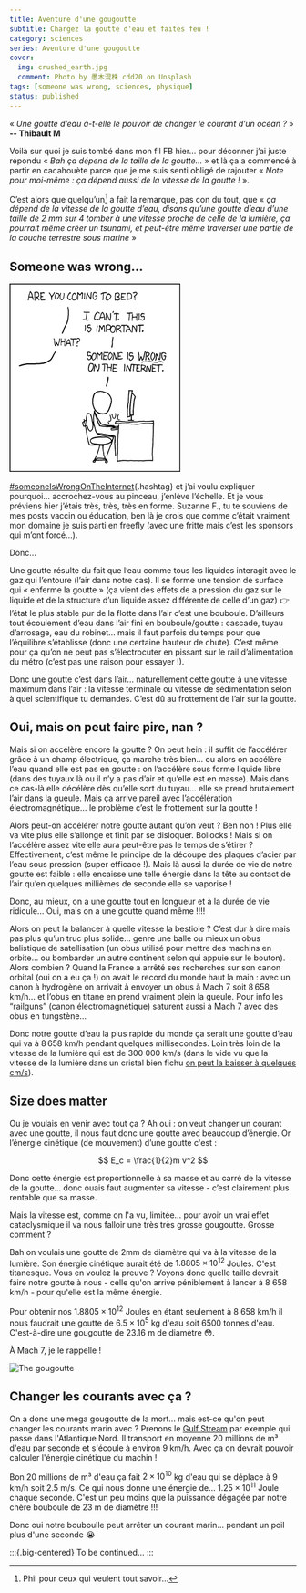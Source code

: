 ```yaml
---
title: Aventure d'une gougoutte
subtitle: Chargez la goutte d'eau et faites feu !
category: sciences
series: Aventure d'une gougoutte
cover:
  img: crushed_earth.jpg
  comment: Photo by 愚木混株 cdd20 on Unsplash
tags: [someone was wrong, sciences, physique]
status: published
---
```


« _Une goutte d’eau a-t-elle le pouvoir de changer le courant d’un océan ?_ »\
**-- Thibault M**

Voilà sur quoi je suis tombé dans mon fil FB hier… pour déconner j’ai juste
répondu « _Bah ça dépend de la taille de la goutte…_ » et là ça a commencé à
partir en cacahouète parce que je me suis senti obligé de rajouter « _Note pour
moi-même : ça dépend aussi de la vitesse de la goutte !_ ».

C’est alors que quelqu’un[^phil] a
fait la remarque, pas con du tout, que « _ça dépend de la vitesse de la goutte
d’eau, disons qu’une goutte d’eau d’une taille de 2 mm sur 4 tomber à une
vitesse proche de celle de la lumière, ça pourrait même créer un tsunami, et
peut-être même traverser une partie de la couche terrestre sous marine_ »

[^phil]: Phil pour ceux qui veulent tout savoir…

## Someone was wrong…

![[Dessin de Randall Munroe](https://xkcd.com/386/) sous [licence CC BY-NC 2.5](http://creativecommons.org/licenses/by-nc/2.5/)](duty_calls.png)

[#someoneIsWrongOnTheInternet](https://www.explainxkcd.com/wiki/index.php/386:_Duty_Calls){.hashtag}
et j’ai voulu expliquer pourquoi… accrochez-vous au
pinceau, j’enlève l’échelle. Et je vous préviens hier j’étais très, très, très
en forme. Suzanne F., tu te souviens de mes posts vaccin ou éducation, ben
là je crois que comme c’était vraiment mon domaine je suis parti en freefly
(avec une fritte mais c’est les sponsors qui m’ont forcé…).

Donc…

Une goutte résulte du fait que l’eau comme tous les liquides interagit avec le
gaz qui l’entoure (l’air dans notre cas). Il se forme une tension de surface qui
« enferme la goutte » (ça vient des effets de a pression du gaz sur le liquide
et de la structure d’un liquide assez différente de celle d’un gaz)
:point_right: l’état le plus stable pur de la flotte dans l’air c’est une
bouboule. D’ailleurs tout écoulement d’eau dans l’air fini en bouboule/goutte :
cascade, tuyau d’arrosage, eau du robinet… mais il faut parfois du temps pour
que l’équilibre s’établisse (donc une certaine hauteur de chute). C’est même
pour ça qu’on ne peut pas s’électrocuter en pissant sur le rail d’alimentation
du métro (c’est pas une raison pour essayer !).

Donc une goutte c’est dans l’air… naturellement cette goutte à une vitesse
maximum dans l’air : la vitesse terminale ou vitesse de sédimentation selon à
quel scientifique tu demandes. C’est dû au frottement de l’air sur la goutte.

## Oui, mais on peut faire pire, nan ?

Mais si on accélère encore la goutte ? On peut hein : il suffit de l’accélérer
grâce à un champ électrique, ça marche très bien… ou alors on accélère l’eau
quand elle est pas en goutte : on l’accélère sous forme liquide libre (dans des
tuyaux là ou il n’y a pas d’air et qu’elle est en masse). Mais dans ce cas-là
elle décélère dès qu’elle sort du tuyau… elle se prend brutalement l’air dans la
gueule. Mais ça arrive pareil avec l’accélération électromagnétique… le problème
c’est le frottement sur la goutte !

Alors peut-on accélérer notre goutte autant qu’on veut ? Ben non ! Plus elle va
vite plus elle s’allonge et finit par se disloquer. Bollocks ! Mais si on
l’accélère assez vite elle aura peut-être pas le temps de s’étirer ?
Effectivement, c’est même le principe de la découpe des plaques d’acier par
l’eau sous pression (super efficace !). Mais là aussi la durée de vie de notre
goutte est faible : elle encaisse une telle énergie dans la tête au contact de
l’air qu’en quelques millièmes de seconde elle se vaporise !

Donc, au mieux, on a une goutte tout en longueur et à la durée de vie ridicule…
Oui, mais on a une goutte quand même !!!!

Alors on peut la balancer à quelle vitesse la bestiole ? C’est dur à dire mais
pas plus qu’un truc plus solide… genre une balle ou mieux un obus balistique de
satellisation (un obus utilisé pour mettre des machins en orbite… ou bombarder
un autre continent selon qui appuie sur le bouton). Alors combien ? Quand la
France a arrêté ses recherches sur son canon orbital (oui on a eu ça !) on avait
le record du monde haut la main : avec un canon à hydrogène on arrivait à
envoyer un obus à Mach 7 soit 8 658 km/h… et l’obus en titane en prend
vraiment plein la gueule. Pour info les “railguns” (canon électromagnétique)
saturent aussi à Mach 7 avec des obus en tungstène…

Donc notre goutte d’eau la plus rapide du monde ça serait une goutte d’eau qui
va à 8 658 km/h pendant quelques millisecondes. Loin très loin de la vitesse
de la lumière qui est de 300 000 km/s (dans le vide vu que la vitesse de la lumière
dans un cristal bien fichu
[on peut la baisser à quelques cm/s](https://en.wikipedia.org/wiki/Slow_light)).

## Size does matter

Ou je voulais en venir avec tout ça ? Ah oui : on veut changer un courant
avec une goutte, il nous faut donc une goutte avec beaucoup d’énergie. Or
l’énergie cinétique (de mouvement) d’une goutte c'est :

$$
E_c = \frac{1}{2}m v^2
$$

Donc cette énergie est proportionnelle à sa masse et au carré de la vitesse de la
goutte… donc ouais faut augmenter sa vitesse - c’est clairement plus rentable
que sa masse.

Mais la vitesse est, comme on l'a vu, limitée... pour avoir un vrai effet
cataclysmique il va nous falloir une très très grosse gougoutte. Grosse comment ?

Bah on voulais une goutte de 2mm de diamètre qui va à la vitesse de la lumière. Son
énergie cinétique aurait été de $1.8805 \times 10^{12}$ Joules. C'est titanesque. Vous en
voulez la preuve ? Voyons donc quelle taille devrait faire notre goutte à nous - celle
qu'on arrive péniblement à lancer à 8 658 km/h - pour qu'elle est la même énergie.

Pour obtenir nos $1.8805 \times 10^{12}$ Joules en étant seulement à 8 658 km/h il nous
faudrait une goutte de $6.5 \times 10^5$ kg d'eau soit 6500 tonnes d'eau. C'est-à-dire
une gougoutte de 23.16 m de diamètre 😳.

À Mach 7, je le rappelle !

![The gougoutte](droplet.gif)

## Changer les courants avec ça ?

On a donc une mega gougoutte de la mort... mais est-ce qu'on peut changer les courants
marin avec ? Prenons le [Gulf Stream](https://fr.wikipedia.org/wiki/Gulf_Stream) par
exemple qui passe dans l'Atlantique Nord. Il transport en moyenne 20 millions de m³
d'eau par seconde et s'écoule à environ 9 km/h. Avec ça on devrait pouvoir calculer
l'énergie cinétique du machin !

Bon 20 millions de m³ d'eau ça fait $2 \times 10^{10}$ kg d'eau qui se déplace à 9 km/h
soit 2.5 m/s. Ce qui nous donne une énergie de... $1.25 \times 10^{11}$ Joule chaque
seconde. C'est un peu moins que la puissance dégagée par notre chère bouboule de 23 m
de diamètre !!!

Donc oui notre bouboulle peut arrêter un courant marin... pendant un poil plus d'une
seconde 😭

:::{.big-centered}
To be continued…
:::
